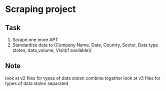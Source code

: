 # Scraping project

## Task
1. Scrape one more APT
2. Standardize data to (Company Name, Date, Country, Sector, Data type stolen, data_volume, Visit(if available))

## Note
look at v2 files for types of data stolen combine together
look at v3 files for types of data stolen separated